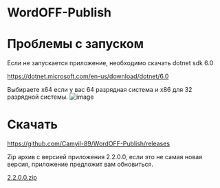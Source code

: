 # WordOFF-Publish

# Проблемы с запуском

Если не запускается приложение, необходимо скачать dotnet sdk 6.0

https://dotnet.microsoft.com/en-us/download/dotnet/6.0

Выбираете x64 если у вас 64 разрядная система и x86 для 32 разрядной системы.
![image](https://user-images.githubusercontent.com/76705837/203860326-cecb8f0e-9a26-415b-a408-69a7588b92ce.png)


# Скачать

https://github.com/Camyil-89/WordOFF-Publish/releases

Zip архив с версией приложения 2.2.0.0, если это не самая новая версия, приложение предложит вам обновиться.

[2.2.0.0.zip](https://github.com/Camyil-89/WordOFF-Publish/files/10087173/2.2.0.0.zip)
